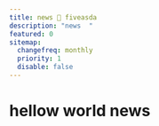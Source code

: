 ```yaml
---
title: news 🦖 fiveasda
description: "news  "
featured: 0
sitemap:
  changefreq: monthly
  priority: 1
  disable: false
---
```


# hellow world news
